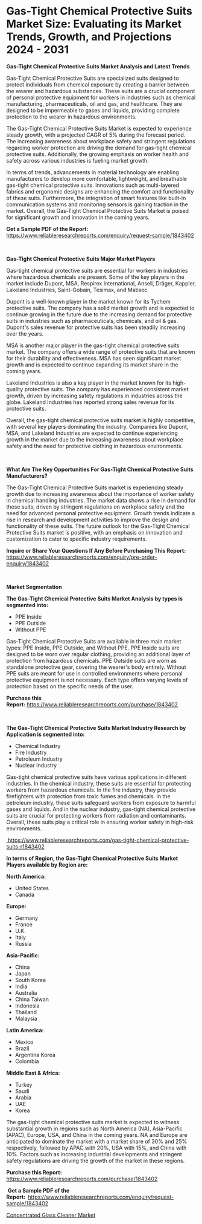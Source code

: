 <p><h1>Gas-Tight Chemical Protective Suits Market Size: Evaluating its Market Trends, Growth, and Projections 2024 - 2031</h1></p><p><strong>Gas-Tight Chemical Protective Suits Market Analysis and Latest Trends</strong></p>
<p><p>Gas-Tight Chemical Protective Suits are specialized suits designed to protect individuals from chemical exposure by creating a barrier between the wearer and hazardous substances. These suits are a crucial component of personal protective equipment for workers in industries such as chemical manufacturing, pharmaceuticals, oil and gas, and healthcare. They are designed to be impermeable to gases and liquids, providing complete protection to the wearer in hazardous environments.</p><p>The Gas-Tight Chemical Protective Suits Market is expected to experience steady growth, with a projected CAGR of 5% during the forecast period. The increasing awareness about workplace safety and stringent regulations regarding worker protection are driving the demand for gas-tight chemical protective suits. Additionally, the growing emphasis on worker health and safety across various industries is fueling market growth.</p><p>In terms of trends, advancements in material technology are enabling manufacturers to develop more comfortable, lightweight, and breathable gas-tight chemical protective suits. Innovations such as multi-layered fabrics and ergonomic designs are enhancing the comfort and functionality of these suits. Furthermore, the integration of smart features like built-in communication systems and monitoring sensors is gaining traction in the market. Overall, the Gas-Tight Chemical Protective Suits Market is poised for significant growth and innovation in the coming years.</p></p>
<p><strong>Get a Sample PDF of the Report:&nbsp;</strong> <a href="https://www.reliableresearchreports.com/enquiry/request-sample/1843402">https://www.reliableresearchreports.com/enquiry/request-sample/1843402</a></p>
<p>&nbsp;</p>
<p><strong>Gas-Tight Chemical Protective Suits Major Market Players</strong></p>
<p><p>Gas-tight chemical protective suits are essential for workers in industries where hazardous chemicals are present. Some of the key players in the market include Dupont, MSA, Respirex International, Ansell, Dräger, Kappler, Lakeland Industries, Saint-Gobain, Tesimax, and Matisec.</p><p>Dupont is a well-known player in the market known for its Tychem protective suits. The company has a solid market growth and is expected to continue growing in the future due to the increasing demand for protective suits in industries such as pharmaceuticals, chemicals, and oil & gas. Dupont's sales revenue for protective suits has been steadily increasing over the years.</p><p>MSA is another major player in the gas-tight chemical protective suits market. The company offers a wide range of protective suits that are known for their durability and effectiveness. MSA has seen significant market growth and is expected to continue expanding its market share in the coming years.</p><p>Lakeland Industries is also a key player in the market known for its high-quality protective suits. The company has experienced consistent market growth, driven by increasing safety regulations in industries across the globe. Lakeland Industries has reported strong sales revenue for its protective suits.</p><p>Overall, the gas-tight chemical protective suits market is highly competitive, with several key players dominating the industry. Companies like Dupont, MSA, and Lakeland Industries are expected to continue experiencing growth in the market due to the increasing awareness about workplace safety and the need for protective clothing in hazardous environments.</p></p>
<p>&nbsp;</p>
<p><strong>What Are The Key Opportunities For Gas-Tight Chemical Protective Suits Manufacturers?</strong></p>
<p><p>The Gas-Tight Chemical Protective Suits market is experiencing steady growth due to increasing awareness about the importance of worker safety in chemical handling industries. The market data shows a rise in demand for these suits, driven by stringent regulations on workplace safety and the need for advanced personal protective equipment. Growth trends indicate a rise in research and development activities to improve the design and functionality of these suits. The future outlook for the Gas-Tight Chemical Protective Suits market is positive, with an emphasis on innovation and customization to cater to specific industry requirements.</p></p>
<p><strong>Inquire or Share Your Questions If Any Before Purchasing This Report:</strong> <a href="https://www.reliableresearchreports.com/enquiry/pre-order-enquiry/1843402">https://www.reliableresearchreports.com/enquiry/pre-order-enquiry/1843402</a></p>
<p>&nbsp;</p>
<p><strong>Market Segmentation</strong></p>
<p><strong>The Gas-Tight Chemical Protective Suits Market Analysis by types is segmented into:</strong></p>
<p><ul><li>PPE Inside</li><li>PPE Outside</li><li>Without PPE</li></ul></p>
<p><p>Gas-Tight Chemical Protective Suits are available in three main market types: PPE Inside, PPE Outside, and Without PPE. PPE Inside suits are designed to be worn over regular clothing, providing an additional layer of protection from hazardous chemicals. PPE Outside suits are worn as standalone protective gear, covering the wearer's body entirely. Without PPE suits are meant for use in controlled environments where personal protective equipment is not necessary. Each type offers varying levels of protection based on the specific needs of the user.</p></p>
<p><strong>Purchase this Report:&nbsp;</strong><a href="https://www.reliableresearchreports.com/purchase/1843402">https://www.reliableresearchreports.com/purchase/1843402</a></p>
<p>&nbsp;</p>
<p><strong>The Gas-Tight Chemical Protective Suits Market Industry Research by Application is segmented into:</strong></p>
<p><ul><li>Chemical Industry</li><li>Fire Industry</li><li>Petroleum Industry</li><li>Nuclear Industry</li></ul></p>
<p><p>Gas-tight chemical protective suits have various applications in different industries. In the chemical industry, these suits are essential for protecting workers from hazardous chemicals. In the fire industry, they provide firefighters with protection from toxic fumes and chemicals. In the petroleum industry, these suits safeguard workers from exposure to harmful gases and liquids. And in the nuclear industry, gas-tight chemical protective suits are crucial for protecting workers from radiation and contaminants. Overall, these suits play a critical role in ensuring worker safety in high-risk environments.</p></p>
<p><a href="https://www.reliableresearchreports.com/gas-tight-chemical-protective-suits-r1843402">&nbsp;https://www.reliableresearchreports.com/gas-tight-chemical-protective-suits-r1843402</a></p>
<p><strong>In terms of Region, the Gas-Tight Chemical Protective Suits Market Players available by Region are:</strong></p>
<p>
    <p> <strong> North America: </strong>
        <ul>
            <li>United States</li>
            <li>Canada</li>
        </ul>
        </p> 
    <p> <strong> Europe: </strong>
        <ul>
            <li>Germany</li>
            <li>France</li>
            <li>U.K.</li>
            <li>Italy</li>
            <li>Russia</li>
        </ul>
        </p> 
    <p> <strong> Asia-Pacific: </strong>
        <ul>
            <li>China</li>
            <li>Japan</li>
            <li>South Korea</li>
            <li>India</li>
            <li>Australia</li>
            <li>China Taiwan</li>
            <li>Indonesia</li>
            <li>Thailand</li>
            <li>Malaysia</li>
        </ul>
        </p> 
    <p> <strong> Latin America: </strong>
        <ul>
            <li>Mexico</li>
            <li>Brazil</li>
            <li>Argentina Korea</li>
            <li>Colombia</li>
        </ul>
        </p> 
    <p> <strong> Middle East & Africa: </strong>
        <ul>
            <li>Turkey</li>
            <li>Saudi</li>
            <li>Arabia</li>
            <li>UAE</li>
            <li>Korea</li>
        </ul>
    </p>
    </p>
<p><p>The gas-tight chemical protective suits market is expected to witness substantial growth in regions such as North America (NA), Asia-Pacific (APAC), Europe, USA, and China in the coming years. NA and Europe are anticipated to dominate the market with a market share of 30% and 25% respectively, followed by APAC with 20%, USA with 15%, and China with 10%. Factors such as increasing industrial developments and stringent safety regulations are driving the growth of the market in these regions.</p></p>
<p><strong>Purchase this Report: </strong><a href="https://www.reliableresearchreports.com/purchase/1843402">https://www.reliableresearchreports.com/purchase/1843402</a></p>
<p>&nbsp;<strong>Get a Sample PDF of the Report:&nbsp;&nbsp;</strong><a href="https://www.reliableresearchreports.com/enquiry/request-sample/1843402">https://www.reliableresearchreports.com/enquiry/request-sample/1843402</a></p>
<p><strong></strong></p>
<p><p><a href="https://github.com/cecuraprangm/Market-Research-Report-List-3/blob/main/concentrated-glass-cleaner-market.md">Concentrated Glass Cleaner Market</a></p></p>